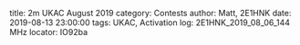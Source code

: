 title: 2m UKAC August 2019
category: Contests
author: Matt, 2E1HNK
date: 2019-08-13 23:00:00
tags: UKAC, Activation
log: 2E1HNK_2019_08_06_144 MHz
locator: IO92ba
